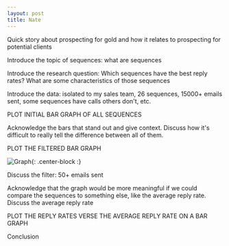 ```yaml
---
layout: post
title: Nate
---
```


Quick story about prospecting for gold and how it relates to prospecting for potential clients

Introduce the topic of sequences: what are sequences

Introduce the research question: Which sequences have the best reply rates? What are some characteristics of those sequences

Introduce the data: isolated to my sales team, 26 sequences, 15000+ emails sent, some sequences have calls others don't, etc.

PLOT INITIAL BAR GRAPH OF ALL SEQUENCES

Acknowledge the bars that stand out and give context. Discuss how it's difficult to really tell the difference between all of them.

PLOT THE FILTERED BAR GRAPH

![Graph](https://raw.githubusercontent.com/ndow33/ndow33.github.io/master/lambda_unit1_build/Reply%20Rates%20by%20Sequence.PNG){: .center-block :}

Discuss the filter: 50+ emails sent

Acknowledge that the graph would be more meaningful if we could compare the sequences to something else, like the average reply rate.
Discuss the average reply rate

PLOT THE REPLY RATES VERSE THE AVERAGE REPLY RATE ON A BAR GRAPH

Conclusion
